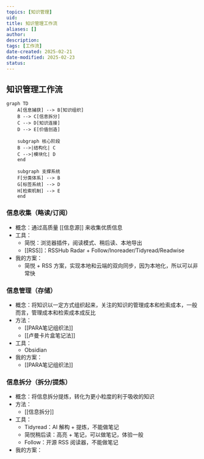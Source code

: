 ```yaml
---
topics: [知识管理]
uid: 
title: 知识管理工作流
aliases: []
author: 
description: 
tags: [工作流]
date-created: 2025-02-21
date-modified: 2025-02-23
status: 
---
```


## 知识管理工作流

```mermaid
graph TD
    A[信息捕获] --> B[知识组织]
    B --> C[信息拆分]
    C --> D[知识连接]
    D --> E[价值创造]
    
    subgraph 核心阶段
    B -->|结构化| C
    C -->|模块化| D
    end

    subgraph 支撑系统
    F[分类体系] --> B
    G[标签系统] --> D
    H[检索机制] --> E
    end
```

### 信息收集（略读/订阅）

- 概念：通过高质量 [[信息源]] 来收集优质信息
- 工具：
	- 简悦：浏览器插件，阅读模式、稍后读、本地导出
	- [[RSS]]：RSSHub Radar + Follow/Inoreader/Tidyread/Readwise
- 我的方案：
	- 简悦 + RSS 方案，实现本地和云端的双向同步，因为本地化，所以可以非常快

### 信息管理（存储）

- 概念：将知识以一定方式组织起来，关注的知识的管理成本和检索成本，一般而言，管理成本和检索成本成反比
- 方法：
	- [[PARA笔记组织法]]
	- [[卢曼卡片盒笔记法]]
- 工具：
	- Obsidian
- 我的方案：
	- [[PARA笔记组织法]]

### 信息拆分（拆分/提炼）

- 概念：将信息拆分提炼，转化为更小粒度的利于吸收的知识
- 方法：
	- [[信息拆分]]
- 工具：
	- Tidyread：AI 解构 + 提炼，不能做笔记
	- 简悦稍后读：高亮 + 笔记，可以做笔记，体验一般
	- Follow：开源 RSS 阅读器，不能做笔记
- 我的方案：
